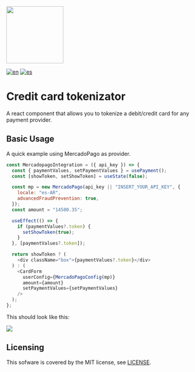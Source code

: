 <img src="https://storage.googleapis.com/pepetopo-images/Color%20logo%20with%20background.png" width="150px" />

[![en](https://img.shields.io/badge/lang-en-red.svg)](./README.md)
[![es](https://img.shields.io/badge/lang-es-yellow.svg)](/README.es.md)

# Credit card tokenizator

A react component that allows you to tokenize a debit/credit card for any payment provider.

## Basic Usage

A quick example using MercadoPago as provider.

```JavaScript
const MercadopagoIntegration = ({ api_key }) => {
  const { paymentValues, setPaymentValues } = usePayment();
  const [showToken, setShowToken] = useState(false);

  const mp = new MercadoPago(api_key || "INSERT_YOUR_API_KEY", {
    locale: "es-AR",
    advancedFraudPrevention: true,
  });
  const amount = "14500.35";

  useEffect(() => {
    if (paymentValues?.token) {
      setShowToken(true);
    }
  }, [paymentValues?.token]);

  return showToken ? (
    <div className="box">{paymentValues?.token}</div>
  ) : (
    <CardForm
      userConfig={MercadoPagoConfig(mp)}
      amount={amount}
      setPaymentValues={setPaymentValues}
    />
  );
};
```

This should look like this:

<img src="https://storage.googleapis.com/pepetopo-images/form-example.gif" />


## Licensing

This sofware is covered by the MIT license, see [LICENSE](./LICENSE).